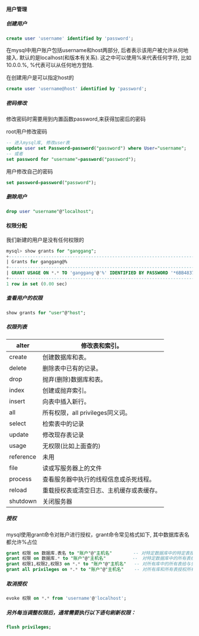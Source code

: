 #### 用户管理

##### 创建用户

```sql
create user 'username' identified by 'password';
```

在mysql中用户账户包括username和host两部分, 后者表示该用户被允许从何地接入. 默认的是localhost(和版本有关系). 这之中可以使用%来代表任何字符, 比如10.0.0.%, %代表可以从任何地方登陆.

在创建用户是可以指定host的

```sql
create user 'username@host' identified by 'password';
```

##### 密码修改

修改密码时需要用到内置函数password,来获得加密后的密码

root用户修改密码

```sql
-- 进入mysql库, 修改user表
update user set Password=password("password") where User="username";
-- 或者
set password for "username"=password("password");
```

用户修改自己的密码

```sql
set password=password("password");
```

##### 删除用户

```sql
drop user "username"@"localhost";
```

#### 权限分配

我们新建的用户是没有任何权限的

```sql
mysql> show grants for "ganggang";
+---------------------------------------------------------------------------------------------------------+
| Grants for ganggang@%                                                                                   |
+---------------------------------------------------------------------------------------------------------+
| GRANT USAGE ON *.* TO 'ganggang'@'%' IDENTIFIED BY PASSWORD '*6BB4837EB74329105EE4568DDA7DC67ED2CA2AD9' |
+---------------------------------------------------------------------------------------------------------+
1 row in set (0.00 sec)
```

##### 查看用户的权限

```sql
show grants for "user"@"host";
```

##### 权限列表

| alter     | 修改表和索引。                           |
| --------- | ---------------------------------------- |
| create    | 创建数据库和表。                         |
| delete    | 删除表中已有的记录。                     |
| drop      | 抛弃(删除)数据库和表。                   |
| index     | 创建或抛弃索引。                         |
| insert    | 向表中插入新行。                         |
| all       | 所有权限，all privileges同义词。         |
| select    | 检索表中的记录                           |
| update    | 修改现存表记录                           |
| usage     | 无权限(比如上面查的)                     |
| reference | 未用                                     |
| file      | 读或写服务器上的文件                     |
| process   | 查看服务器中执行的线程信息或杀死线程。   |
| reload    | 重载授权表或清空日志、主机缓存或表缓存。 |
| shutdown  | 关闭服务器                               |

##### 授权

mysql使用grant命令对账户进行授权，grant命令常见格式如下, 其中数据库表名都允许%占位

```sql
grant 权限 on 数据库.表名 to "账户"@"主机名"        -- 对特定数据库中的特定表授权
grant 权限 on 数据库.* to "账户"@"主机名"          --　对特定数据库中的所有表给与授权
grant 权限1,权限2,权限3 on *.* to "账户"@"主机名"   -- 对所有库中的所有表给与多个授权
grant all privileges on *.* to "账户"@"主机名"    -- 对所有库和所有表授权所有权限
```

##### 取消授权

```sql
evoke 权限 on *.* from 'username'@'localhost';
```

##### 另外每当调整权限后，通常需要执行以下语句刷新权限：

```sql
flush privileges;
```





